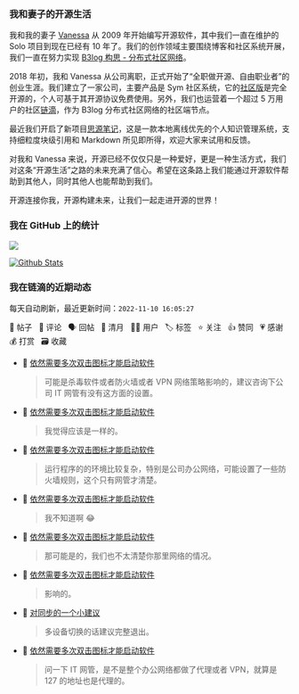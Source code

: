 ### 我和妻子的开源生活

我和我的妻子 [Vanessa](https://github.com/Vanessa219) 从 2009 年开始编写开源软件，其中我们一直在维护的 Solo 项目到现在已经有 10 年了。我们的创作领域主要围绕博客和社区系统开展，我们一直在努力实现 [B3log 构思 - 分布式社区网络](https://ld246.com/article/1546941897596)。

2018 年初，我和 Vanessa 从公司离职，正式开始了“全职做开源、自由职业者”的创业生涯。我们建立了一家公司，主要产品是 Sym 社区系统，它的[社区版](https://github.com/88250/symphony)是完全开源的，个人可基于其开源协议免费使用。另外，我们也运营着一个超过 5 万用户的社区[链滴](https://ld246.com)，作为 B3log 分布式社区网络的社区端节点。

最近我们开启了新项目[思源笔记](https://github.com/siyuan-note/siyuan)，这是一款本地离线优先的个人知识管理系统，支持细粒度块级引用和 Markdown 所见即所得，欢迎大家来试用和反馈。

对我和 Vanessa 来说，开源已经不仅仅只是一种爱好，更是一种生活方式，我们对这条“开源生活”之路的未来充满了信心。希望在这条路上我们能通过开源软件帮助到其他人，同时其他人也能帮助到我们。

开源连接你我，开源构建未来，让我们一起走进开源的世界！

### 我在 GitHub 上的统计

<a title="Hits" target="_blank" href="https://github.com/88250/88250"><img src="https://hits.b3log.org/88250/88250.svg"></a>

[![Github Stats](https://github-readme-stats.vercel.app/api?username=88250&theme=tokyonight&show_icons=true)](https://github.com/88250)

<!--events start -->

### 我在链滴的近期动态

每天自动刷新，最近更新时间：`2022-11-10 16:05:27`

📝 帖子 &nbsp; 💬 评论 &nbsp; 🗣 回帖 &nbsp; 🌙 清月 &nbsp; 👨‍💻 用户 &nbsp; 🏷️ 标签 &nbsp; ⭐️ 关注 &nbsp; 👍 赞同 &nbsp; 💗 感谢 &nbsp; 💰 打赏 &nbsp; 🗃 收藏

* 💬 [依然需要多次双击图标才能启动软件](https://ld246.com/article/1668042287429/comment/1668065716095#comments)

  > 可能是杀毒软件或者防火墙或者 VPN 网络策略影响的，建议咨询下公司 IT 网管有没有这方面的设置。
* 💬 [依然需要多次双击图标才能启动软件](https://ld246.com/article/1668042287429/comment/1668065428984#comments)

  > 我觉得应该是一样的。
* 💬 [依然需要多次双击图标才能启动软件](https://ld246.com/article/1668042287429/comment/1668065209821#comments)

  > 运行程序的的环境比较复杂，特别是公司办公网络，可能设置了一些防火墙规则，这个只有网管才清楚。
* 💬 [依然需要多次双击图标才能启动软件](https://ld246.com/article/1668042287429/comment/1668064817651#comments)

  > 我不知道啊 😂
* 💬 [依然需要多次双击图标才能启动软件](https://ld246.com/article/1668042287429/comment/1668064738350#comments)

  > 那可能是的，我们也不太清楚你那里网络的情况。
* 💬 [依然需要多次双击图标才能启动软件](https://ld246.com/article/1668042287429/comment/1668063803580#comments)

  > 影响的。
* 💬 [对同步的一个小建议](https://ld246.com/article/1668056618674/comment/1668063773137#comments)

  > 多设备切换的话建议完整退出。
* 💬 [依然需要多次双击图标才能启动软件](https://ld246.com/article/1668042287429/comment/1668063282417#comments)

  > 问一下 IT 网管，是不是整个办公网络都做了代理或者 VPN，就算是 127 的地址也是代理的。


<!--events end -->
